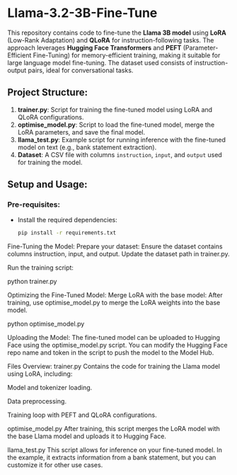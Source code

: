 # Llama-3.2-3B-Fine-Tune

This repository contains code to fine-tune the **Llama 3B model** using **LoRA** (Low-Rank Adaptation) and **QLoRA** for instruction-following tasks. The approach leverages **Hugging Face Transformers** and **PEFT** (Parameter-Efficient Fine-Tuning) for memory-efficient training, making it suitable for large language model fine-tuning. The dataset used consists of instruction-output pairs, ideal for conversational tasks.

## Project Structure:
1. **trainer.py**: Script for training the fine-tuned model using LoRA and QLoRA configurations.
2. **optimise_model.py**: Script to load the fine-tuned model, merge the LoRA parameters, and save the final model.
3. **llama_test.py**: Example script for running inference with the fine-tuned model on text (e.g., bank statement extraction).
4. **Dataset**: A CSV file with columns `instruction`, `input`, and `output` used for training the model.

## Setup and Usage:

### Pre-requisites:
- Install the required dependencies:
  ```bash
  pip install -r requirements.txt
Fine-Tuning the Model:
Prepare your dataset: Ensure the dataset contains columns instruction, input, and output. Update the dataset path in trainer.py.

Run the training script:

python trainer.py


Optimizing the Fine-Tuned Model:
Merge LoRA with the base model: After training, use optimise_model.py to merge the LoRA weights into the base model.

python optimise_model.py


Uploading the Model:
The fine-tuned model can be uploaded to Hugging Face using the optimise_model.py script. You can modify the Hugging Face repo name and token in the script to push the model to the Model Hub.


Files Overview:
trainer.py
Contains the code for training the Llama model using LoRA, including:

Model and tokenizer loading.

Data preprocessing.

Training loop with PEFT and QLoRA configurations.

optimise_model.py
After training, this script merges the LoRA model with the base Llama model and uploads it to Hugging Face.

llama_test.py
This script allows for inference on your fine-tuned model. In the example, it extracts information from a bank statement, but you can customize it for other use cases.

